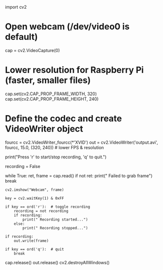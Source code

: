 import cv2

# Open webcam (/dev/video0 is default)
cap = cv2.VideoCapture(0)

# Lower resolution for Raspberry Pi (faster, smaller files)
cap.set(cv2.CAP_PROP_FRAME_WIDTH, 320)
cap.set(cv2.CAP_PROP_FRAME_HEIGHT, 240)

# Define the codec and create VideoWriter object
fourcc = cv2.VideoWriter_fourcc(*'XVID')
out = cv2.VideoWriter('output.avi', fourcc, 15.0, (320, 240))  # lower FPS & resolution

print("Press 'r' to start/stop recording, 'q' to quit.")

recording = False

while True:
    ret, frame = cap.read()
    if not ret:
        print(" Failed to grab frame")
        break

    cv2.imshow("Webcam", frame)

    key = cv2.waitKey(1) & 0xFF

    if key == ord('r'):  # toggle recording
        recording = not recording
        if recording:
            print(" Recording started...")
        else:
            print(" Recording stopped...")

    if recording:
        out.write(frame)

    if key == ord('q'):  # quit
        break

cap.release()
out.release()
cv2.destroyAllWindows()
